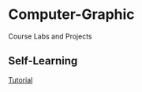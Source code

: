 # Computer-Graphic
Course Labs and Projects
## Self-Learning
[Tutorial](https://learnopengl-cn.github.io/01%20Getting%20started/03%20Hello%20Window/)
